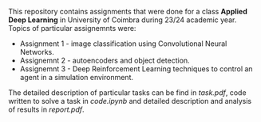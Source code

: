 This repository contains assignments that were done for a class **Applied Deep Learning** in University of Coimbra during 23/24 academic year. Topics of particular assignemnts were:
* Assignment 1 - image classification using  Convolutional Neural Networks.
* Assignemnt 2 - autoencoders and object detection.
* Assignemnt 3 -  Deep Reinforcement Learning techniques to control an agent in a simulation environment.

The detailed description of particular tasks can be find in *task.pdf*, code written to solve a task in *code.ipynb* and detailed description and analysis of results in *report.pdf*.